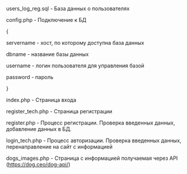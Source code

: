 users_log_reg.sql - База данных о пользователях 

config.php - Подключение к БД

{

servername - хост, по которому доступна база данных

dbname - название базы данных

username - логин пользователя для управления базой

password - пароль

}

index.php - Страница входа

register_tech.php - Страница регистрации

register.php - Процесс регистрации. Проверка введенных данных, добавление данных в БД.

login_tech.php - Процесс авторизации. Проверка введенных данных, перенаправление на сайт c информацией

dogs_images.php - Страница с информацией получаемая через API (https://dog.ceo/dog-api/)

